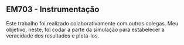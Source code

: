 ## EM703 - Instrumentação

Este trabalho foi realizado colaborativamente com outros colegas. 
Meu objetivo, neste, foi codar a parte da simulação para estabelecer a veracidade dos resultados e plotá-los.
